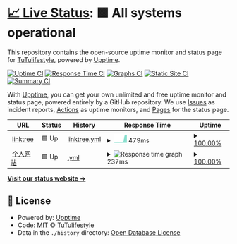 # [📈 Live Status](https://status.tutulifestyle.com): <!--live status--> **🟩 All systems operational**

This repository contains the open-source uptime monitor and status page for [TuTulifestyle](https://tutulifestyle.com), powered by [Upptime](https://github.com/upptime/upptime).

[![Uptime CI](https://github.com/tutulifestyle/upptime/workflows/Uptime%20CI/badge.svg)](https://github.com/tutulifestyle/upptime/actions?query=workflow%3A%22Uptime+CI%22)
[![Response Time CI](https://github.com/tutulifestyle/upptime/workflows/Response%20Time%20CI/badge.svg)](https://github.com/tutulifestyle/upptime/actions?query=workflow%3A%22Response+Time+CI%22)
[![Graphs CI](https://github.com/tutulifestyle/upptime/workflows/Graphs%20CI/badge.svg)](https://github.com/tutulifestyle/upptime/actions?query=workflow%3A%22Graphs+CI%22)
[![Static Site CI](https://github.com/tutulifestyle/upptime/workflows/Static%20Site%20CI/badge.svg)](https://github.com/tutulifestyle/upptime/actions?query=workflow%3A%22Static+Site+CI%22)
[![Summary CI](https://github.com/tutulifestyle/upptime/workflows/Summary%20CI/badge.svg)](https://github.com/tutulifestyle/upptime/actions?query=workflow%3A%22Summary+CI%22)

With [Upptime](https://upptime.js.org), you can get your own unlimited and free uptime monitor and status page, powered entirely by a GitHub repository. We use [Issues](https://github.com/tutulifestyle/upptime/issues) as incident reports, [Actions](https://github.com/tutulifestyle/upptime/actions) as uptime monitors, and [Pages](https://status.tutulifestyle.com) for the status page.

<!--start: status pages-->
<!-- This summary is generated by Upptime (https://github.com/upptime/upptime) -->
<!-- Do not edit this manually, your changes will be overwritten -->
<!-- prettier-ignore -->
| URL | Status | History | Response Time | Uptime |
| --- | ------ | ------- | ------------- | ------ |
| <img alt="" src="https://favicons.githubusercontent.com/tutulifestyle.com" height="13"> [linktree](https://tutulifestyle.com) | 🟩 Up | [linktree.yml](https://github.com/tutulifestyle/upptime/commits/HEAD/history/linktree.yml) | <details><summary><img alt="Response time graph" src="./graphs/linktree/response-time-week.png" height="20"> 479ms</summary><br><a href="https://status.tutulifestyle.com/history/linktree"><img alt="Response time 654" src="https://img.shields.io/endpoint?url=https%3A%2F%2Fraw.githubusercontent.com%2Ftutulifestyle%2Fupptime%2FHEAD%2Fapi%2Flinktree%2Fresponse-time.json"></a><br><a href="https://status.tutulifestyle.com/history/linktree"><img alt="24-hour response time 1437" src="https://img.shields.io/endpoint?url=https%3A%2F%2Fraw.githubusercontent.com%2Ftutulifestyle%2Fupptime%2FHEAD%2Fapi%2Flinktree%2Fresponse-time-day.json"></a><br><a href="https://status.tutulifestyle.com/history/linktree"><img alt="7-day response time 479" src="https://img.shields.io/endpoint?url=https%3A%2F%2Fraw.githubusercontent.com%2Ftutulifestyle%2Fupptime%2FHEAD%2Fapi%2Flinktree%2Fresponse-time-week.json"></a><br><a href="https://status.tutulifestyle.com/history/linktree"><img alt="30-day response time 240" src="https://img.shields.io/endpoint?url=https%3A%2F%2Fraw.githubusercontent.com%2Ftutulifestyle%2Fupptime%2FHEAD%2Fapi%2Flinktree%2Fresponse-time-month.json"></a><br><a href="https://status.tutulifestyle.com/history/linktree"><img alt="1-year response time 654" src="https://img.shields.io/endpoint?url=https%3A%2F%2Fraw.githubusercontent.com%2Ftutulifestyle%2Fupptime%2FHEAD%2Fapi%2Flinktree%2Fresponse-time-year.json"></a></details> | <details><summary><a href="https://status.tutulifestyle.com/history/linktree">100.00%</a></summary><a href="https://status.tutulifestyle.com/history/linktree"><img alt="All-time uptime 99.55%" src="https://img.shields.io/endpoint?url=https%3A%2F%2Fraw.githubusercontent.com%2Ftutulifestyle%2Fupptime%2FHEAD%2Fapi%2Flinktree%2Fuptime.json"></a><br><a href="https://status.tutulifestyle.com/history/linktree"><img alt="24-hour uptime 100.00%" src="https://img.shields.io/endpoint?url=https%3A%2F%2Fraw.githubusercontent.com%2Ftutulifestyle%2Fupptime%2FHEAD%2Fapi%2Flinktree%2Fuptime-day.json"></a><br><a href="https://status.tutulifestyle.com/history/linktree"><img alt="7-day uptime 100.00%" src="https://img.shields.io/endpoint?url=https%3A%2F%2Fraw.githubusercontent.com%2Ftutulifestyle%2Fupptime%2FHEAD%2Fapi%2Flinktree%2Fuptime-week.json"></a><br><a href="https://status.tutulifestyle.com/history/linktree"><img alt="30-day uptime 100.00%" src="https://img.shields.io/endpoint?url=https%3A%2F%2Fraw.githubusercontent.com%2Ftutulifestyle%2Fupptime%2FHEAD%2Fapi%2Flinktree%2Fuptime-month.json"></a><br><a href="https://status.tutulifestyle.com/history/linktree"><img alt="1-year uptime 99.55%" src="https://img.shields.io/endpoint?url=https%3A%2F%2Fraw.githubusercontent.com%2Ftutulifestyle%2Fupptime%2FHEAD%2Fapi%2Flinktree%2Fuptime-year.json"></a></details>
| <img alt="" src="https://favicons.githubusercontent.com/tutulifestyle.com" height="13"> [个人网站](https://tutulifestyle.com/product/) | 🟩 Up | [.yml](https://github.com/tutulifestyle/upptime/commits/HEAD/history/.yml) | <details><summary><img alt="Response time graph" src="./graphs//response-time-week.png" height="20"> 237ms</summary><br><a href="https://status.tutulifestyle.com/history/"><img alt="Response time 495" src="https://img.shields.io/endpoint?url=https%3A%2F%2Fraw.githubusercontent.com%2Ftutulifestyle%2Fupptime%2FHEAD%2Fapi%2F%2Fresponse-time.json"></a><br><a href="https://status.tutulifestyle.com/history/"><img alt="24-hour response time 237" src="https://img.shields.io/endpoint?url=https%3A%2F%2Fraw.githubusercontent.com%2Ftutulifestyle%2Fupptime%2FHEAD%2Fapi%2F%2Fresponse-time-day.json"></a><br><a href="https://status.tutulifestyle.com/history/"><img alt="7-day response time 237" src="https://img.shields.io/endpoint?url=https%3A%2F%2Fraw.githubusercontent.com%2Ftutulifestyle%2Fupptime%2FHEAD%2Fapi%2F%2Fresponse-time-week.json"></a><br><a href="https://status.tutulifestyle.com/history/"><img alt="30-day response time 236" src="https://img.shields.io/endpoint?url=https%3A%2F%2Fraw.githubusercontent.com%2Ftutulifestyle%2Fupptime%2FHEAD%2Fapi%2F%2Fresponse-time-month.json"></a><br><a href="https://status.tutulifestyle.com/history/"><img alt="1-year response time 495" src="https://img.shields.io/endpoint?url=https%3A%2F%2Fraw.githubusercontent.com%2Ftutulifestyle%2Fupptime%2FHEAD%2Fapi%2F%2Fresponse-time-year.json"></a></details> | <details><summary><a href="https://status.tutulifestyle.com/history/">100.00%</a></summary><a href="https://status.tutulifestyle.com/history/"><img alt="All-time uptime 99.55%" src="https://img.shields.io/endpoint?url=https%3A%2F%2Fraw.githubusercontent.com%2Ftutulifestyle%2Fupptime%2FHEAD%2Fapi%2F%2Fuptime.json"></a><br><a href="https://status.tutulifestyle.com/history/"><img alt="24-hour uptime 100.00%" src="https://img.shields.io/endpoint?url=https%3A%2F%2Fraw.githubusercontent.com%2Ftutulifestyle%2Fupptime%2FHEAD%2Fapi%2F%2Fuptime-day.json"></a><br><a href="https://status.tutulifestyle.com/history/"><img alt="7-day uptime 100.00%" src="https://img.shields.io/endpoint?url=https%3A%2F%2Fraw.githubusercontent.com%2Ftutulifestyle%2Fupptime%2FHEAD%2Fapi%2F%2Fuptime-week.json"></a><br><a href="https://status.tutulifestyle.com/history/"><img alt="30-day uptime 100.00%" src="https://img.shields.io/endpoint?url=https%3A%2F%2Fraw.githubusercontent.com%2Ftutulifestyle%2Fupptime%2FHEAD%2Fapi%2F%2Fuptime-month.json"></a><br><a href="https://status.tutulifestyle.com/history/"><img alt="1-year uptime 99.55%" src="https://img.shields.io/endpoint?url=https%3A%2F%2Fraw.githubusercontent.com%2Ftutulifestyle%2Fupptime%2FHEAD%2Fapi%2F%2Fuptime-year.json"></a></details>

<!--end: status pages-->

[**Visit our status website →**](https://status.tutulifestyle.com)

## 📄 License

- Powered by: [Upptime](https://github.com/upptime/upptime)
- Code: [MIT](./LICENSE) © [TuTulifestyle](https://tutulifestyle.com)
- Data in the `./history` directory: [Open Database License](https://opendatacommons.org/licenses/odbl/1-0/)
